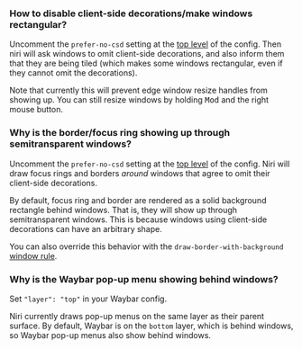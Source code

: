 ### How to disable client-side decorations/make windows rectangular?

Uncomment the `prefer-no-csd` setting at the [top level](./Configuration:-Miscellaneous.md) of the config.
Then niri will ask windows to omit client-side decorations, and also inform them that they are being tiled (which makes some windows rectangular, even if they cannot omit the decorations).

Note that currently this will prevent edge window resize handles from showing up.
You can still resize windows by holding <kbd>Mod</kbd> and the right mouse button.

### Why is the border/focus ring showing up through semitransparent windows?

Uncomment the `prefer-no-csd` setting at the [top level](./Configuration:-Miscellaneous.md) of the config.
Niri will draw focus rings and borders *around* windows that agree to omit their client-side decorations.

By default, focus ring and border are rendered as a solid background rectangle behind windows.
That is, they will show up through semitransparent windows.
This is because windows using client-side decorations can have an arbitrary shape.

You can also override this behavior with the `draw-border-with-background` [window rule](./Configuration:-Window-Rules.md).

### Why is the Waybar pop-up menu showing behind windows?

Set `"layer": "top"` in your Waybar config.

Niri currently draws pop-up menus on the same layer as their parent surface.
By default, Waybar is on the `bottom` layer, which is behind windows, so Waybar pop-up menus also show behind windows.
